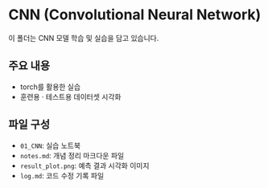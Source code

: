 # CNN (Convolutional Neural Network)

이 폴더는 CNN 모델 학습 및 실습을 담고 있습니다.

## 주요 내용
- torch를 활용한 실습
- 훈련용 · 테스트용 데이터셋 시각화

## 파일 구성
- `01_CNN`: 실습 노트북
- `notes.md`: 개념 정리 마크다운 파일
- `result_plot.png`: 예측 결과 시각화 이미지
- `log.md`: 코드 수정 기록 파일